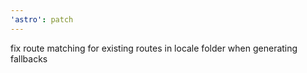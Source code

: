```yaml
---
'astro': patch
---
```


fix route matching for existing routes in locale folder when generating fallbacks
